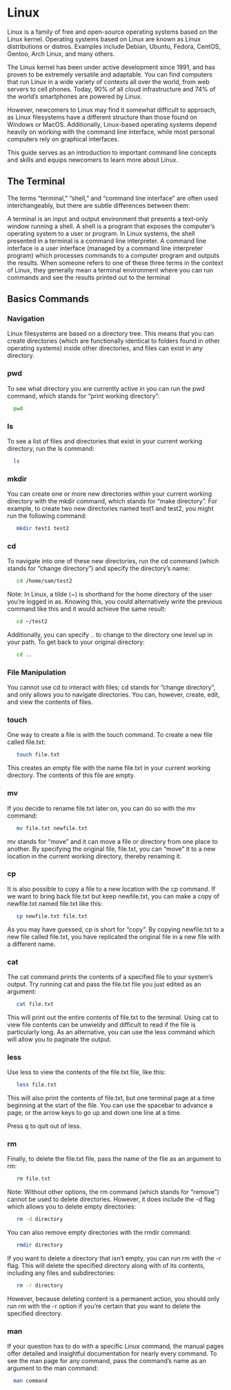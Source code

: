 # Linux

Linux is a family of free and open-source operating systems based on the Linux kernel. Operating systems based on Linux are known as Linux distributions or distros. Examples include Debian, Ubuntu, Fedora, CentOS, Gentoo, Arch Linux, and many others.

The Linux kernel has been under active development since 1991, and has proven to be extremely versatile and adaptable. You can find computers that run Linux in a wide variety of contexts all over the world, from web servers to cell phones. Today, 90% of all cloud infrastructure and 74% of the world’s smartphones are powered by Linux.

However, newcomers to Linux may find it somewhat difficult to approach, as Linux filesystems have a different structure than those found on Windows or MacOS. Additionally, Linux-based operating systems depend heavily on working with the command line interface, while most personal computers rely on graphical interfaces.

This guide serves as an introduction to important command line concepts and skills and equips newcomers to learn more about Linux.



## The Terminal

The terms “terminal,” “shell,” and “command line interface” are often used interchangeably, but there are subtle differences between them:

A terminal is an input and output environment that presents a text-only window running a shell.
A shell is a program that exposes the computer’s operating system to a user or program. In Linux systems, the shell presented in a terminal is a command line interpreter.
A command line interface is a user interface (managed by a command line interpreter program) which processes commands to a computer program and outputs the results.
When someone refers to one of these three terms in the context of Linux, they generally mean a terminal environment where you can run commands and see the results printed out to the terminal

## Basics Commands
### Navigation

Linux filesystems are based on a directory tree. This means that you can create directories (which are functionally identical to folders found in other operating systems) inside other directories, and files can exist in any directory.

### pwd
To see what directory you are currently active in you can run the pwd command, which stands for “print working directory”:
```bash
  pwd
```

### ls
To see a list of files and directories that exist in your current working directory, run the ls command:
```bash
  ls
```

### mkdir
You can create one or more new directories within your current working directory with the mkdir command, which stands for “make directory”. For example, to create two new directories named test1 and test2, you might run the following command:
```bash
   mkdir test1 test2
```

### cd
To navigate into one of these new directories, run the cd command (which stands for “change directory”) and specify the directory’s name:
```bash
   cd /home/sam/test2
```

Note: In Linux, a tilde (~) is shorthand for the home directory of the user you’re logged in as. Knowing this, you could alternatively write the previous command like this and it would achieve the same result:
```bash
   cd ~/test2
```

Additionally, you can specify .. to change to the directory one level up in your path. To get back to your original directory:
```bash
   cd ..
```

### File Manipulation
You cannot use cd to interact with files; cd stands for “change directory”, and only allows you to navigate directories. You can, however, create, edit, and view the contents of files.

### touch
One way to create a file is with the touch command. To create a new file called file.txt:
```bash
   touch file.txt
```
This creates an empty file with the name file.txt in your current working directory. The contents of this file are empty.

### mv
If you decide to rename file.txt later on, you can do so with the mv command:
```bash
   mv file.txt newfile.txt
```
mv stands for “move” and it can move a file or directory from one place to another. By specifying the original file, file.txt, you can “move” it to a new location in the current working directory, thereby renaming it.
### cp
It is also possible to copy a file to a new location with the cp command. If we want to bring back file.txt but keep newfile.txt, you can make a copy of newfile.txt named file.txt like this:
```bash
   cp newfile.txt file.txt
```
As you may have guessed, cp is short for “copy”. By copying newfile.txt to a new file called file.txt, you have replicated the original file in a new file with a different name.

### cat 
The cat command prints the contents of a specified file to your system’s output. Try running cat and pass the file.txt file you just edited as an argument:
```bash
   cat file.txt
```
This will print out the entire contents of file.txt to the terminal.
Using cat to view file contents can be unwieldy and difficult to read if the file is particularly long. As an alternative, you can use the less command which will allow you to paginate the output.

### less
Use less to view the contents of the file.txt file, like this:
```bash
   less file.txt
```
This will also print the contents of file.txt, but one terminal page at a time beginning at the start of the file. You can use the spacebar to advance a page, or the arrow keys to go up and down one line at a time.

Press q to quit out of less.

### rm 
Finally, to delete the file.txt file, pass the name of the file as an argument to rm:
```bash
   rm file.txt
```
Note: Without other options, the rm command (which stands for “remove”) cannot be used to delete directories. However, it does include the -d flag which allows you to delete empty directories:

```bash
   rm -d directory
```
You can also remove empty directories with the rmdir command:

```bash
   rmdir directory
```
If you want to delete a directory that isn’t empty, you can run rm with the -r flag. This will delete the specified directory along with of its contents, including any files and subdirectories:

```bash
   rm -r directory
```
However, because deleting content is a permanent action, you should only run rm with the -r option if you’re certain that you want to delete the specified directory.



### man 
If your question has to do with a specific Linux command, the manual pages offer detailed and insightful documentation for nearly every command. To see the man page for any command, pass the command’s name as an argument to the man command:
```bash
  man command
```
